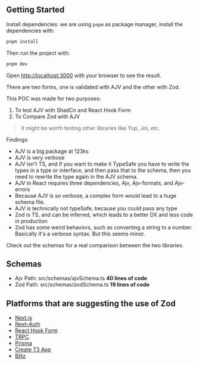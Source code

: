 ## Getting Started

Install dependencies:
we are using `pnpm` as package manager, install the dependencies with:

```bash
pnpm install
```

Then run the project with:

```bash
pnpm dev
```

Open [http://localhost:3000](http://localhost:3000) with your browser to see the result.

There are two forms, one is validated with AJV and the other with Zod.

This POC was made for two purposes:

1. To test AJV with ShadCn and React Hook Form
2. To Compare Zod with AJV

> It might be worth testing other libraries like Yup, Joi, etc.

Findings:

- AJV is a big package at 123ks
- AJV is very verbose
- AJV isn't TS, and if you want to make it TypeSafe you have to write the types in a type or interface, and then pass that to the schema, then you need to rewrite the type again in the AJV schema.
- AJV in React requires three dependencies, Ajv, Ajv-formats, and Ajv-errors
- Because AJV is so verbose, a complex form would lead to a huge schema file.
- AJV is technically not typeSafe, because you could pass any type
- Zod is TS, and can be inferred, which leads to a better DX and less code in production
- Zod has some weird behaviors, such as converting a string to a number. Basically it's a verbose syntax. But this seems minor.

Check out the schemas for a real comparison between the two libraries.

## Schemas

- Ajv Path: src/schemas/ajvSchema.ts **40 lines of code**
- Zod Path: src/schemas/zodSchema.ts **19 lines of code**

## Platforms that are suggesting the use of Zod

- [Next.js](https://nextjs.org/)
- [Next-Auth](https://next-auth.js.org/)
- [React Hook Form](https://react-hook-form.com/)
- [TRPC](https://trpc.io/)
- [Prisma](https://www.prisma.io/)
- [Create T3 App](https://create.t3.gg/)
- [Blitz](https://blitzjs.com/)
